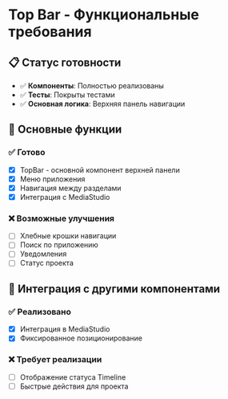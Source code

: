 # Top Bar - Функциональные требования

## 📋 Статус готовности

- ✅ **Компоненты**: Полностью реализованы
- ✅ **Тесты**: Покрыты тестами
- ✅ **Основная логика**: Верхняя панель навигации

## 🎯 Основные функции

### ✅ Готово
- [x] TopBar - основной компонент верхней панели
- [x] Меню приложения
- [x] Навигация между разделами
- [x] Интеграция с MediaStudio

### ❌ Возможные улучшения
- [ ] Хлебные крошки навигации
- [ ] Поиск по приложению
- [ ] Уведомления
- [ ] Статус проекта

## 🔄 Интеграция с другими компонентами

### ✅ Реализовано
- [x] Интеграция в MediaStudio
- [x] Фиксированное позиционирование

### ❌ Требует реализации
- [ ] Отображение статуса Timeline
- [ ] Быстрые действия для проекта
